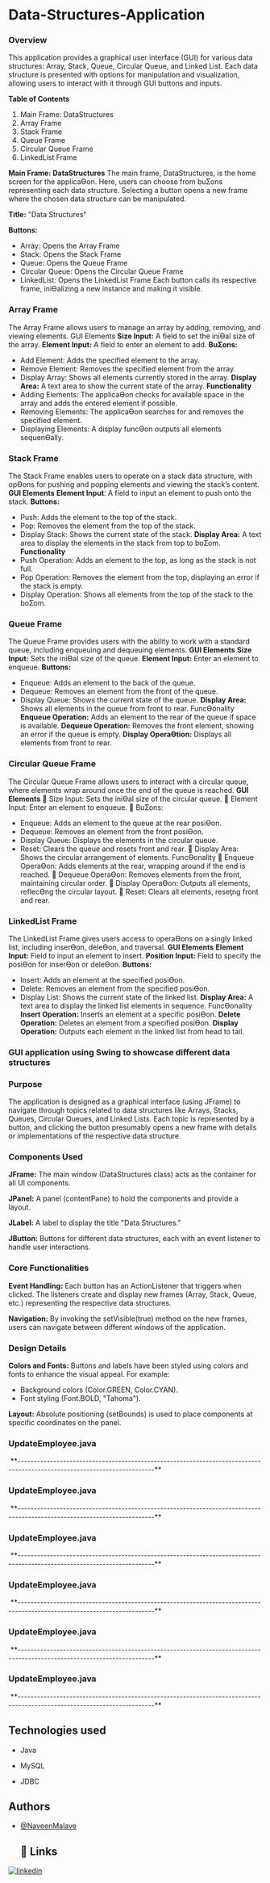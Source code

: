 # Data-Structures-Application

### Overview 
This application provides a graphical user interface (GUI) for various data structures: Array, Stack, Queue, Circular 
Queue, and Linked List. Each data structure is presented with options for manipulation and visualization, 
allowing users to interact with it through GUI buttons and inputs.

**Table of Contents** 
1. Main Frame: DataStructures
2. Array Frame
3. Stack Frame
4. Queue Frame
5. Circular Queue Frame
6. LinkedList Frame

**Main Frame: DataStructures**
The main frame, DataStructures, is the home screen for the applicaƟon. Here, users can choose from buƩons 
representing each data structure. Selecting a button opens a new frame where the chosen data structure can be 
manipulated. 

**Title:** "Data Structures"

**Buttons:**
-  Array: Opens the Array Frame 
- Stack: Opens the Stack Frame 
-  Queue: Opens the Queue Frame 
-  Circular Queue: Opens the Circular Queue Frame 
-  LinkedList: Opens the LinkedList Frame 
Each button calls its respective frame, iniƟalizing a new instance and making it visible.

### Array Frame 
The Array Frame allows users to manage an array by adding, removing, and viewing elements. 
GUI Elements 
**Size Input:** A field to set the iniƟal size of the array.
**Element Input:** A field to enter an element to add. 
**BuƩons:**
- Add Element: Adds the specified element to the array. 
- Remove Element: Removes the specified element from the array. 
-  Display Array: Shows all elements currently stored in the array. 
**Display Area:** A text area to show the current state of the array. 
**Functionality**
- Adding Elements: The applicaƟon checks for available space in the array and adds the entered element if 
possible. 
- Removing Elements: The applicaƟon searches for and removes the specified element.
- Displaying Elements: A display funcƟon outputs all elements sequenƟally.

### Stack Frame 
The Stack Frame enables users to operate on a stack data structure, with opƟons for pushing and popping elements 
and viewing the stack’s content. 
**GUI Elements**
**Element Input**: A field to input an element to push onto the stack. 
**Buttons:**
- Push: Adds the element to the top of the stack. 
- Pop: Removes the element from the top of the stack. 
- Display Stack: Shows the current state of the stack. 
**Display Area:** A text area to display the elements in the stack from top to boƩom.
**Functionality**
- Push Operation: Adds an element to the top, as long as the stack is not full. 
- Pop Operation: Removes the element from the top, displaying an error if the stack is empty. 
- Display Operation: Shows all elements from the top of the stack to the boƩom.

### Queue Frame 
The Queue Frame provides users with the ability to work with a standard queue, including enqueuing and dequeuing 
elements. 
**GUI Elements**
**Size Input:** Sets the iniƟal size of the queue.
 **Element Input:** Enter an element to enqueue. 
**Buttons:** 
- Enqueue: Adds an element to the back of the queue. 
- Dequeue: Removes an element from the front of the queue. 
- Display Queue: Shows the current state of the queue. 
**Display Area:** Shows all elements in the queue from front to rear. 
FuncƟonality
**Enqueue Operation:** Adds an element to the rear of the queue if space is available. 
**Dequeue Operation:** Removes the front element, showing an error if the queue is empty. 
**Display OperaƟtion:** Displays all elements from front to rear.
  
### Circular Queue Frame 
The Circular Queue Frame allows users to interact with a circular queue, where elements wrap around once the end 
of the queue is reached. 
**GUI Elements**
 Size Input: Sets the iniƟal size of the circular queue.
 Element Input: Enter an element to enqueue. 
 BuƩons: 
- Enqueue: Adds an element to the queue at the rear posiƟon.
- Dequeue: Removes an element from the front posiƟon.
- Display Queue: Displays the elements in the circular queue. 
- Reset: Clears the queue and resets front and rear. 
 Display Area: Shows the circular arrangement of elements. 
FuncƟonality
 Enqueue OperaƟon: Adds elements at the rear, wrapping around if the end is reached. 
 Dequeue OperaƟon: Removes elements from the front, maintaining circular order. 
 Display OperaƟon: Outputs all elements, reflecƟng the circular layout.
 Reset: Clears all elements, reseƫng front and rear.

### LinkedList Frame 
The LinkedList Frame gives users access to operaƟons on a singly linked list, including inserƟon, deleƟon, and 
traversal. 
**GUI Elements** 
**Element Input:** Field to input an element to insert. 
**Position Input:** Field to specify the posiƟon for inserƟon or deleƟon.
**Buttons:** 
- Insert: Adds an element at the specified posiƟon.
- Delete: Removes an element from the specified posiƟon.
- Display List: Shows the current state of the linked list. 
**Display Area:** A text area to display the linked list elements in sequence. 
FuncƟonality
**Insert Operation:** Inserts an element at a specific posiƟon.
**Delete Operation:** Deletes an element from a specified posiƟon.
**Display Operation:** Outputs each element in the linked list from head to tail.

### GUI application using Swing to showcase different data structures

### Purpose
The application is designed as a graphical interface (using JFrame) to navigate through topics related to data structures like Arrays, Stacks, Queues, Circular Queues, and Linked Lists. Each topic is represented by a button, and clicking the button presumably opens a new frame with details or implementations of the respective data structure.

### Components Used
**JFrame:** The main window (DataStructures class) acts as the container for all UI components.

**JPanel:** A panel (contentPane) to hold the components and provide a layout.

**JLabel:** A label to display the title "Data Structures."

**JButton:** Buttons for different data structures, each with an event listener to handle user interactions.

### Core Functionalities

**Event Handling:** Each button has an ActionListener that triggers when clicked. The listeners create and display new frames (Array, Stack, Queue, etc.) representing the respective data structures.

**Navigation:** By invoking the setVisible(true) method on the new frames, users can navigate between different windows of the application.

### Design Details
**Colors and Fonts:** Buttons and labels have been styled using colors and fonts to enhance the visual appeal. For example:
- Background colors (Color.GREEN, Color.CYAN).
- Font styling (Font.BOLD, "Tahoma").
  
**Layout:** Absolute positioning (setBounds) is used to place components at specific coordinates on the panel.

### UpdateEmployee.java
<img src="" alt="">
**------------------------------------------------------------------------------------------------------------------------**

### UpdateEmployee.java
<img src="" alt="">
**------------------------------------------------------------------------------------------------------------------------**

### UpdateEmployee.java
<img src="" alt="">
**------------------------------------------------------------------------------------------------------------------------**

### UpdateEmployee.java
<img src="" alt="">
**------------------------------------------------------------------------------------------------------------------------**

### UpdateEmployee.java
<img src="" alt="">
**------------------------------------------------------------------------------------------------------------------------**

### UpdateEmployee.java
<img src="" alt="">
**------------------------------------------------------------------------------------------------------------------------**
 
 ## Technologies used

- Java

- MySQL
  
- JDBC
  
 ## Authors

- [@NaveenMalave](https://github.com/NaveenMalave)
  ## 🔗 Links

[![linkedin](https://img.shields.io/badge/linkedin-0A66C2?style=for-the-badge&logo=linkedin&logoColor=white)](https://www.linkedin.com/in/navanishwara-rao-malave-4ab6ba247)
